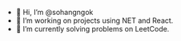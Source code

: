 - 👋 Hi, I’m @sohangngok
- 👀 I’m working on projects using NET and React.
- 🌱 I’m currently solving problems on LeetCode.

<!---
sohangngok/sohangngok is a ✨ special ✨ repository because its `README.md` (this file) appears on your GitHub profile.
You can click the Preview link to take a look at your changes.
--->
